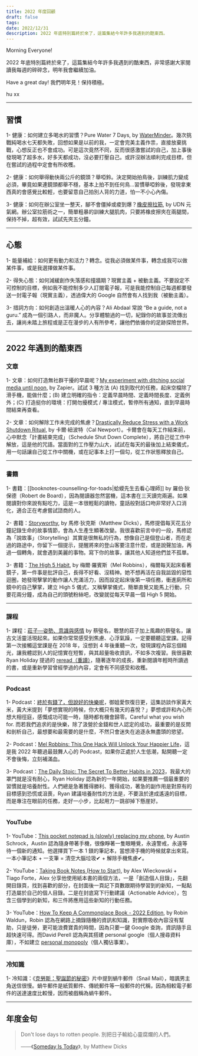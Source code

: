 ```yaml
---
title: 2022 年度回顧
draft: false
tags: 
date: 2022/12/31
description: 2022 年底特別篇終於來了，這篇集結今年許多我遇到的酷東西。
---
```

Morning Everyone!

2022 年底特別篇終於來了，這篇集結今年許多我遇到的酷東西，非常感謝大家閱讀我每週的碎碎念，明年我會繼續加油。

Have a great day! 我們明年見！保持積極。

hu xx

---

## 習慣

1- 健康：如何建立多喝水的習慣？Pure Water 7 Days, by [WaterMinder](https://apps.apple.com/tw/app/waterminder/id653031147)。幾次挑戰純喝水七天都失敗，回想如果是以前的我，一定會完美主義作祟，直接放棄挑戰，心想反正也不會成功。可是這次竟然不同，反而很感激嘗試的自己，加上事後發現喝了超多水，好多天都成功，沒必要打壓自己。或許沒辦法順利完成目標，但在嘗試的過程中定會有所收穫。

2- 健康：如何舉得動快兩公斤的鏡頭？舉啞鈴。決定開始拍鳥後，訓練肌力變成必須，畢竟如果連鏡頭都舉不穩，基本上拍不到任何鳥...習慣舉啞鈴後，發現拿東西真的會感覺比較輕，也要留意自己拍別人背的力道，怕一不小心內傷。

3- 健康：如何在辦公室坐一整天，腳不會僵掉或痠到爆？[橡皮擦拉筋](https://health.udn.com/health/story/5967/3346251), by UDN 元氣網。辦公室拉筋術之一，簡單粗暴的訓練大腿肌肉，只要將橡皮擦夾在兩腿間，保持不掉，超有效，試試先夾五分鐘。

---

## 心態

1- 能量補給：如何更有動力和活力？轉念。從我必須做某件事，轉念成我可以做某件事，或是我選擇做某件事。

2- 得失心態：如何減緩創作失落感和撞牆期？現實主義 + 被動主義。不要設定不可控制的目標，例如我不能控制多少人訂閱電子報，可是我能控制自己每週都要發送一封電子報（現實主義），透過偉大的 Google 自然會有人找到我（被動主義）。

3- 措詞方向：如何創造出溫暖人心的內容？Ali Abdaal 常說 “Be a guide, not a guru.” 成為一個引路人，而非魔人。分享體驗過的一切，紀錄你的故事並流傳出去，讓尚未踏上旅程或是正在漫步的人有所參考，讓他們依循你的足跡探險世界。

---

## 2022 年遇到的酷東西

### 文章

1- 文章：如何打造無社群干擾的早晨呢？[My experiment with ditching social media until noon](https://zapier.com/blog/no-social-media-in-the-morning/), by Zapier。試試 3 種方法 (A) 找到取代的任務，起床空檔除了滑手機，能做什麼；(B) 建立明確的指令：定義早晨時間、定義時間長度、定義例外；(C) 打造挺你的環境：打開勿擾模式 / 專注模式，暫停所有通知，直到早晨時間結束再查看。

2- 文章：如何解除工作未完成的焦慮？[Drastically Reduce Stress with a Work Shutdown Ritual](https://www.calnewport.com/blog/2009/06/08/drastically-reduce-stress-with-a-work-shutdown-ritual/), by 卡爾·紐波特（Cal Newport）。卡爾會在每天工作結束前，心中默念「計畫結束完成」（Schedule Shut Down Complete），將自己從工作中解放，這是他的咒語。當面對的工作壓力山大，試試在每天的最後加上結束儀式，用一句話讓自己從工作中關機，或在記事本上打一個勾，從工作狀態釋放自己。

---

### 書籍

1- 書籍：[[booknotes-counselling-for-toads|蛤蟆先生去看心理師]] by 羅伯·狄保德（Robert de Board），因為閱讀器忽然當機，這本書在三天讀完兩遍。如果閱讀對你來說有點吃力，這是一本很輕鬆的讀物，童話般對話口吻非常好入口消化，適合正在考慮嘗試諮商的人。

2- 書籍：[Storyworthy](https://r10.to/h6cy3K), by 馬修·狄克斯（Matthew Dicks），馬修提倡每天花五分鐘記錄生命的故事情節，會為人生產生顯著改變。我很喜歡前言中的一段，馬修認為「說故事」（Storytelling）其實是很無私的行為，想像自己是個登山者，而在走過的路途中，你留下一個提示，提醒將來的登山客要注意什麼，或是說聲加油，再過一個轉角，就會遇到美麗的事物。寫下你的故事，讓其他人知道他們並不孤單。

3- 書籍：[The High 5 Habit](https://r10.to/hU20cb), by 梅爾‧羅賓斯（Mel Robbins），梅爾每天起床看著鏡子，第一件事是批評自己，長得不好看、沒精神。她不想再活在自我詆毀的惡性迴圈，她發現擊掌的動作讓人充滿活力，因而設定起床後第一項任務，衝進廁所和鏡中的自己擊掌，建立 High 5 儀式，又稱擊掌儀式，簡單直覺又能馬上行動，只要花兩分鐘，成為自己的頭號粉絲吧，改變就從每天早晨一個 High 5 開始。

---

### 課程

1- 課程：[莊子—姿勢、意識與感情](https://www.coursera.org/learn/zhuangzi/) by 蔡璧名，聰慧的莊子加上風趣的蔡璧名，讓古文活靈活現起來。如果你常常感受到焦慮、心浮氣躁，一定要聽聽這堂課。記得第一次接觸這堂課是在 2018 年，沒想到 4 年後重聽一次，發現課程內容忘個精光，讓我體認到人的記憶實在短暫，與其超量吸收資訊，不如多次複習。我很喜歡 Ryan Holiday 提過的 [reread（重讀）](https://www.youtube.com/watch?v=WaWdjuz-nNU)，隨著逐年的成長，重新閱讀年輕時所讀過的書，或是重新學習曾經學過的內容，定會有不同感受和收穫。

---

### Podcast

1- Podcast：[終於有錢了，但說好的快樂呢](https://open.spotify.com/episode/2Ehclt0slmBBasUMXoCO8E?si=a13af80f7029421c)，御姐愛恢復日更，這集訪談作家黃大米，黃大米提到「夢想實現的時候，你大概只有幾天的喜悅？」夢想或許和內心所想大相徑庭，感慨成功可能一時，隨時都有機會歸零。Careful what you wish for. 而若我們追求的是快樂，除了汲營於金錢和世人認定的成功，最重要的是反問和剖析自己，最想要和最需要的是什麼，不然只會迷失在追逐永無盡頭的慾望。

2- Podcast：[Mel Robbins: This One Hack Will Unlock Your Happier Life](https://open.spotify.com/episode/6iM4XnnU4WrLpC6PNgDtHN?si=7f68b111e99a4958)，這是我 2022 年聽過最鼓舞人心的 Podcast，如果你正處於人生低潮，點開聽一定不會後悔，立刻補滿血。

3- Podcast：[The Daily Stoic: The Secret To Better Habits in 2023](https://open.spotify.com/episode/0d0r71c36TffIex9KV6BZv?si=595b24211cde495c)，我最大的罩門就是沒有耐心，Ryan Holiday 認為新的一年開始，如果要推薦一個最重要的習慣就是培養耐性。人們總是急著獲得勝利、獲得成功，著急的副作用是對原有的目標感到恐慌或沮喪，Ryan 建議培養耐性的方法是，不要汲於達成遙遠的目標，而是專注在眼前的任務，走好一小步，比起用力一跳卻掉下懸崖好。

---

### YouTube

1- YouTube：[This pocket notepad is (slowly) replacing my phone](https://www.youtube.com/watch?v=0xssCfBiUds), by Austin Schrock，Austin 認為隨身帶著手機，很像睜著一隻眼睡覺，永遠警戒，永遠等待一個新的通知。他選擇買下一本 1 鎂的筆記本，當想滑手機的時候就拿出來寫。一本小筆記本 + 一支筆 = 清空大腦垃圾✔ + 解除手機焦慮✔。

2- YouTube：[Taking Book Notes (How to Start)](https://www.youtube.com/watch?v=fES9ZrLXY9s), by Alex Wieckowski + Tiago Forte，Alex 分享他使用紙本書的兩個方法，一是「創造個人目錄」，先翻開目錄頁，找到喜歡的部分，在封面後一頁記下頁數跟期待學習到的新知，一點點打造屬於自己的個人目錄。二是在封底寫下行動建議（Actionable Advice），包含三個學到的新知，和三件將應用這些新知的行動任務。

3- YouTube：[How To Keep A Commonplace Book - 2022 Edition](https://www.youtube.com/watch?v=NPqjgN-pNDw), by Robin Waldun，Robin 認為在網路上摘錄隨機的資訊和知識，對實際吸收內容沒有幫助，只是徒勞，更可能浪費寶貴的時間，因為只要一鍵 Google 查詢，資訊隨手且超快速可得。而David Perell 認為與其搭建 personal google（個人搜尋資料庫），不如建立 [personal monopoly](https://perell.com/note/build-a-personal-monopoly/)（個人獨佔事業）。

---

### 冷知識

1- 冷知識：《[克勞斯：聖誕節的秘密](https://www.netflix.com/title/80183187)》片中提到蝸牛郵件（Snail Mail），暗諷男主角送信很慢。蝸牛郵件是紙質郵件、傳統郵件等一般郵件的代稱，因為相較電子郵件的送達速度比較慢，因而被戲稱為蝸牛郵件。

---

## 年度金句

> Don't lose days to rotten people. 別把日子輸給心靈腐爛的人們。  
>   
> ——《[Someday Is Today](https://r10.to/h6VmAa)》, by Matthew Dicks